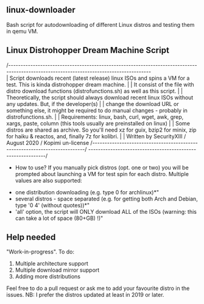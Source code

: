 ## linux-downloader
Bash script for autodownloading of different Linux distros and testing them in qemu VM.

## Linux Distrohopper Dream Machine Script
/----------------------------------------------------------------------------------------------------------------------------------------\
| Script downloads recent (latest release) linux ISOs and spins a VM for a test. This is kinda distrohopper dream machine.               |
| It consist of the file with distro download functions (distrofunctions.sh) as well as this script.                                     |
| Theoretically, the script should always download recent linux ISOs without any updates. But, if the developer(s)                       |
| change the download URL or something else, it might be required to do manual changes - probably in distrofunctions.sh.                 |
| Requirements: linux, bash, curl, wget, awk, grep, xargs, paste, column (this tools usually are preinstalled on linux)                  |
| Some distros are shared as archive. So you'll need xz for guix, bzip2 for minix, zip for haiku & reactos, and, finally 7z for kolibri. |
| Written by SecurityXIII / August 2020 / Kopimi un-license  /---------------------------------------------------------------------------/
\------------------------------------------------------------/

+ How to use?
If you manually pick distros (opt. one or two) you will be prompted about launching a VM for test spin for each distro.
Multiple values are also supported:
* one distribution downloading (e.g. type 0 for archlinux)*"
* several distros - space separated (e.g. for getting both Arch and Debian, type '0 4' (without quotes))*"
* 'all' option, the script will ONLY download ALL of the ISOs (warning: this can take a lot of space (80+GB) !)"

## Help needed
"Work-in-progress". To do:	
1. Multiple architecture support
2. Multiple download mirror support
3. Adding more distributions

Feel free to do a pull request or ask me to add your favourite distro in the issues.
NB: I prefer the distros updated at least in 2019 or later.
